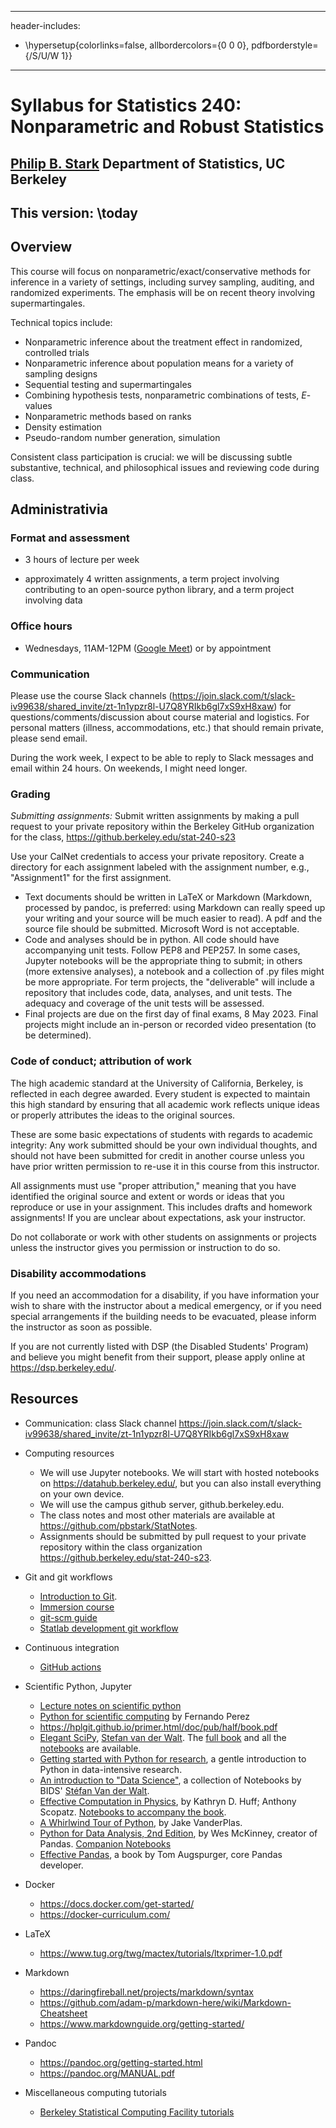 <!--- compile: pandoc syllabus.md -o syllabus.pdf --toc --toc-depth=4 -->

---
header-includes:
  - \hypersetup{colorlinks=false,
            allbordercolors={0 0 0},
            pdfborderstyle={/S/U/W 1}}
---

# Syllabus for Statistics 240: Nonparametric and Robust Statistics 
## [Philip B. Stark](https://www.stat.berkeley.edu/~stark) Department of Statistics, UC Berkeley

## This version: \today

## Overview

This course will focus on nonparametric/exact/conservative methods for inference in a variety of settings,
including survey sampling, auditing, and randomized experiments.
The emphasis will be on recent theory involving supermartingales.

Technical topics include:

+ Nonparametric inference about the treatment effect in randomized, controlled trials
+ Nonparametric inference about population means for a variety of sampling designs
+ Sequential testing and supermartingales
+ Combining hypothesis tests, nonparametric combinations of tests, $E$-values
+ Nonparametric methods based on ranks
+ Density estimation
+ Pseudo-random number generation, simulation

Consistent class participation is crucial: we will be discussing subtle substantive, technical, and philosophical issues and reviewing code during class.


## Administrativia

### Format and assessment
+ 3 hours of lecture per week 

+ approximately 4 written assignments, a term project involving contributing to an open-source
python library, and a term project involving data

### Office hours
+ Wednesdays, 11AM-12PM ([Google Meet](https://meet.google.com/cks-bphy-oia)) or by appointment


### Communication

Please use the course Slack channels (https://join.slack.com/t/slack-iv99638/shared_invite/zt-1n1ypzr8l-U7Q8YRIkb6gl7xS9xH8xaw) for questions/comments/discussion about course material and logistics.
For personal matters (illness, accommodations, etc.) that should remain private, please send email.

During the work week, I expect to be able to reply to Slack messages and email within 24 hours.
On weekends, I might need longer.

### Grading

_Submitting assignments:_ Submit written assignments by making a pull request
to your private repository within the Berkeley GitHub organization for the class,
https://github.berkeley.edu/stat-240-s23

Use your CalNet credentials to access your private repository.
Create a directory for each assignment labeled with the assignment number, e.g., "Assignment1" for
the first assignment.

+ Text documents should be written in LaTeX or Markdown (Markdown, processed by pandoc, is preferred: using Markdown can really speed up your writing and your source will be much easier to read). 
A pdf and the source file should be submitted. Microsoft Word is not acceptable.
+ Code and analyses should be in python. All code should have accompanying unit tests. Follow PEP8 and PEP257.
In some cases, Jupyter notebooks will be the appropriate thing to submit;
in others (more extensive analyses), a notebook and a collection of .py files might be more appropriate.
For term projects, the "deliverable" will include a repository that includes code, data,
analyses, and unit tests. 
The adequacy and coverage of the unit tests will be assessed.
+ Final projects are due on the first day of final exams, 8 May 2023.
Final projects might include an in-person or recorded video presentation (to be determined).


### Code of conduct; attribution of work
The high academic standard at the University of California, Berkeley, is reflected in each degree awarded.
Every student is expected to maintain this high standard by ensuring that all
academic work reflects unique ideas or properly attributes the ideas to the original sources.

These are some basic expectations of students with regards to academic integrity:
Any work submitted should be your own individual thoughts, and should not have been submitted
for credit in another course unless you have prior written permission to re-use it in this 
course from this instructor.

All assignments must use "proper attribution," meaning that you have identified the original
source and extent or words or ideas that you reproduce or use in your assignment.
This includes drafts and homework assignments!
If you are unclear about expectations, ask your instructor.

Do not collaborate or work with other students on assignments or projects unless the 
instructor gives you permission or instruction to do so.

### Disability accommodations
If you need an accommodation for a disability, if you have information your wish to share with 
the instructor about a medical emergency,
or if you need special arrangements if the building needs to be evacuated, please inform the 
instructor as soon as possible.

If you are not currently listed with DSP (the Disabled Students' Program) and believe you might 
benefit from their support, please apply online at https://dsp.berkeley.edu/.

## Resources

+ Communication: class Slack channel https://join.slack.com/t/slack-iv99638/shared_invite/zt-1n1ypzr8l-U7Q8YRIkb6gl7xS9xH8xaw

+ Computing resources
    - We will use Jupyter notebooks. We will start with hosted notebooks on https://datahub.berkeley.edu/, but 
you can also install everything on your own device.
    - We will use the campus github server, github.berkeley.edu.
    - The class notes and most other materials are available at https://github.com/pbstark/StatNotes.
    - Assignments should be submitted by pull request to your private repository within the class organization https://github.berkeley.edu/stat-240-s23.
    
+ Git and git workflows
    - [Introduction to Git](https://github.com/berkeley-scf/tutorial-git-basics/blob/master/git-intro.md). 
    - [Immersion course](http://gitimmersion.com)
    - [git-scm guide](https://book.git-scm.com)
    - [Statlab development git workflow](http://statlab.github.io/permute/dev/index.html)
    
+ Continuous integration
    - [GitHub actions](https://docs.github.com/en/free-pro-team@latest/actions)
    
+ Scientific Python, Jupyter
    - [Lecture notes on scientific python](https://www.scipy-lectures.org/intro/)
    - [Python for scientific computing](http://fperez.org/py4science/) by Fernando Perez
    - https://hplgit.github.io/primer.html/doc/pub/half/book.pdf
    - [Elegant SciPy](http://proquest.safaribooksonline.com/9781491922927), [Stefan van der Walt](https://bids.berkeley.edu/people/st%C3%A9fan-van-der-walt). The [full book](https://github.com/elegant-scipy/elegant-scipy) and all the [notebooks](https://github.com/elegant-scipy/notebooks) are available.
    - [Getting started with Python for research](https://github.com/TiesdeKok/LearnPythonforResearch), a gentle introduction to Python in data-intensive research.
    - [An introduction to "Data Science"](https://github.com/stefanv/ds_intro), a collection of Notebooks by BIDS' [Stéfan Van der Walt](https://bids.berkeley.edu/people/st%C3%A9fan-van-der-walt).
    - [Effective Computation in Physics](http://proquest.safaribooksonline.com/book/physics/9781491901564), by Kathryn D. Huff; Anthony Scopatz. [Notebooks to accompany the book](https://github.com/physics-codes/seminar).
    - [A Whirlwind Tour of Python](https://jakevdp.github.io/WhirlwindTourOfPython/index.html), by Jake VanderPlas.
    - [Python for Data Analysis, 2nd Edition](http://proquest.safaribooksonline.com/book/programming/python/9781491957653), by  Wes McKinney, creator of Pandas. [Companion Notebooks](https://github.com/wesm/pydata-book)
    - [Effective Pandas](https://github.com/TomAugspurger/effective-pandas), a book by Tom Augspurger, core Pandas developer.

+ Docker
    - https://docs.docker.com/get-started/
    - https://docker-curriculum.com/

+ LaTeX
    - https://www.tug.org/twg/mactex/tutorials/ltxprimer-1.0.pdf

+ Markdown
    - https://daringfireball.net/projects/markdown/syntax
    - https://github.com/adam-p/markdown-here/wiki/Markdown-Cheatsheet
    - https://www.markdownguide.org/getting-started/
    
+ Pandoc
    - https://pandoc.org/getting-started.html
    - https://pandoc.org/MANUAL.pdf
    
+ Miscellaneous computing tutorials
    - [Berkeley Statistical Computing Facility tutorials](http://statistics.berkeley.edu/computing/training/tutorials)







